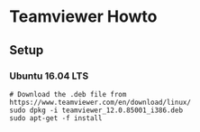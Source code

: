 # Teamviewer Howto

## Setup
### Ubuntu 16.04 LTS
```
# Download the .deb file from https://www.teamviewer.com/en/download/linux/
sudo dpkg -i teamviewer_12.0.85001_i386.deb
sudo apt-get -f install
```
